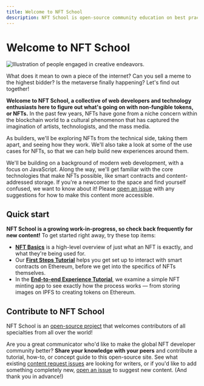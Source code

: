 ```yaml
---
title: Welcome to NFT School
description: NFT School is open-source community education on best practices and how-tos for developers in the non-fungible token space.
---
```

 # Welcome to NFT School

![Illustration of people engaged in creative endeavors.](./images/welcome/welcome-to-nft-school.svg)

What does it mean to own a piece of the internet? Can you sell a meme to the highest bidder? Is the metaverse finally happening? Let's find out together!

**Welcome to NFT School, a collective of web developers and technology enthusiasts here to figure out what's going on with non-fungible tokens, or NFTs.** In the past few years, NFTs have gone from a niche concern within the blockchain world to a cultural phenomenon that has captured the imagination of artists, technologists, and the mass media.

As builders, we'll be exploring NFTs from the technical side, taking them apart, and seeing how they work. We'll also take a look at some of the use cases for NFTs, so that we can help build new experiences around them.

We'll be building on a background of modern web development, with a focus on JavaScript. Along the way, we'll get familiar with the core technologies that make NFTs possible, like smart contracts and content-addressed storage. If you're a newcomer to the space and find yourself confused, we want to know about it! Please [open an issue](https://github.com/filecoin-storage/docs/issues/new?assignees=&labels=need%2Ftriage&template=open-an-issue.md&title=%5BCLARIFICATION+NEEDED%5D+%28add+your+title+here%21%29) with any suggestions for how to make this content more accessible.

 ## Quick start

**NFT School is a growing work-in-progress, so check back frequently for new content!** To get started right away, try these top items:

- [**NFT Basics**](./concepts/non-fungible-tokens.md) is a high-level overview of just what an NFT is exactly, and what they're being used for.
- Our [**First Steps Tutorial**](./tutorial/first-steps.md) helps you get set up to interact with smart contracts on Ethereum, before we get into the specifics of NFTs themselves.
- In the [**End-to-end Experience Tutorial**](./tutorial/end-to-end-experience.md), we examine a simple NFT minting app to see exactly how the process works — from storing images on IPFS to creating tokens on Ethereum.

 ## Contribute to NFT School

 NFT School is an [open-source project](https://github.com/filecoin-storage/docs/) that welcomes contributors of all specialties from all over the world!

 Are you a great communicator who'd like to make the global NFT developer community better? **Share your knowledge with your peers** and contribute a tutorial, how-to, or concept guide to this open-source site. See what existing [content request issues](https://github.com/filecoin-storage/docs/issues?q=is%3Aissue+is%3Aopen+label%3Atopic%2Fdesign-content) are looking for writers, or if you'd like to add something completely new, [open an issue](https://github.com/filecoin-storage/docs/issues/new?assignees=&labels=need%2Ftriage&template=content-or-feature-suggestion.md&title=%5BCONTENT+REQUEST%5D+%28add+your+title+here%21%29) to suggest new content. (And thank you in advance!)
